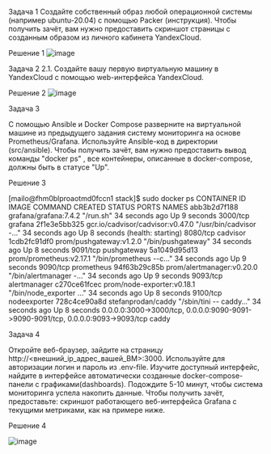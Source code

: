 Задача 1
Создайте собственный образ любой операционной системы (например ubuntu-20.04) с помощью Packer (инструкция).
Чтобы получить зачёт, вам нужно предоставить скриншот страницы с созданным образом из личного кабинета YandexCloud.

Решение 1
![image](https://github.com/shoonia69/devops-netology/assets/102481493/dfd7392c-6fcf-4065-945d-b401368a2789)

Задача 2
2.1. Создайте вашу первую виртуальную машину в YandexCloud с помощью web-интерфейса YandexCloud.

Решение 2
![image](https://github.com/shoonia69/devops-netology/assets/102481493/aff91bd7-eaa7-4466-9634-9286aa43323b)

Задача 3

С помощью Ansible и Docker Compose разверните на виртуальной машине из предыдущего задания систему мониторинга на основе Prometheus/Grafana. Используйте Ansible-код в директории (src/ansible).
Чтобы получить зачёт, вам нужно предоставить вывод команды "docker ps" , все контейнеры, описанные в docker-compose, должны быть в статусе "Up".

Решение 3

[mailo@fhm0blproaotmd0fccn1 stack]$ sudo docker ps
CONTAINER ID   IMAGE                              COMMAND                  CREATED          STATUS                            PORTS                                                                              NAMES
abb3b2d7f188   grafana/grafana:7.4.2              "/run.sh"                34 seconds ago   Up 9 seconds                      3000/tcp                                                                           grafana
2f1e3e5bb325   gcr.io/cadvisor/cadvisor:v0.47.0   "/usr/bin/cadvisor -…"   34 seconds ago   Up 8 seconds (health: starting)   8080/tcp                                                                           cadvisor
1cdb2fc91df0   prom/pushgateway:v1.2.0            "/bin/pushgateway"       34 seconds ago   Up 8 seconds                      9091/tcp                                                                           pushgateway
5a1049d95d13   prom/prometheus:v2.17.1            "/bin/prometheus --c…"   34 seconds ago   Up 9 seconds                      9090/tcp                                                                           prometheus
94f63b29c85b   prom/alertmanager:v0.20.0          "/bin/alertmanager -…"   34 seconds ago   Up 9 seconds                      9093/tcp                                                                           alertmanager
c270ce61fcec   prom/node-exporter:v0.18.1         "/bin/node_exporter …"   34 seconds ago   Up 8 seconds                      9100/tcp                                                                           nodeexporter
728c4ce90a8d   stefanprodan/caddy                 "/sbin/tini -- caddy…"   34 seconds ago   Up 8 seconds                      0.0.0.0:3000->3000/tcp, 0.0.0.0:9090-9091->9090-9091/tcp, 0.0.0.0:9093->9093/tcp   caddy

Задача 4

Откройте веб-браузер, зайдите на страницу http://<внешний_ip_адрес_вашей_ВМ>:3000.
Используйте для авторизации логин и пароль из .env-file.
Изучите доступный интерфейс, найдите в интерфейсе автоматически созданные docker-compose-панели с графиками(dashboards).
Подождите 5-10 минут, чтобы система мониторинга успела накопить данные.
Чтобы получить зачёт, предоставьте:
скриншот работающего веб-интерфейса Grafana с текущими метриками, как на примере ниже.

Решение 4

![image](https://github.com/shoonia69/devops-netology/assets/102481493/85205d0d-ec4f-43d3-a008-46aa12dc40f0)
